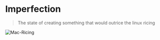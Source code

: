 # Imperfection

> The state of creating something that would outrice the linux ricing

![Mac-Ricing](assets/mac-ricing.png)
